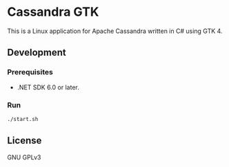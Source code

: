 # Cassandra GTK

This is a Linux application for Apache Cassandra written in C# using GTK 4.

## Development

### Prerequisites

- .NET SDK 6.0 or later.

### Run

```sh
./start.sh
```

## License

GNU GPLv3
